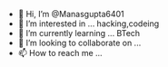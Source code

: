 - 👋 Hi, I’m @Manasgupta6401
- 👀 I’m interested in ... hacking,codeing
- 🌱 I’m currently learning ... BTech 
- 💞️ I’m looking to collaborate on ...
- 📫 How to reach me ...

<!---
Manasgupta6401/Manasgupta6401 is a ✨ special ✨ repository because its `README.md` (this file) appears on your GitHub profile.
You can click the Preview link to take a look at your changes.
--->

